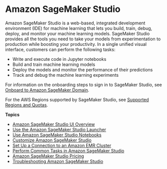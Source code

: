# Amazon SageMaker Studio<a name="studio"></a>

Amazon SageMaker Studio is a web\-based, integrated development environment \(IDE\) for machine learning that lets you build, train, debug, deploy, and monitor your machine learning models\. SageMaker Studio provides all the tools you need to take your models from experimentation to production while boosting your productivity\. In a single unified visual interface, customers can perform the following tasks:
+ Write and execute code in Jupyter notebooks
+ Build and train machine learning models
+ Deploy the models and monitor the performance of their predictions
+ Track and debug the machine learning experiments

For information on the onboarding steps to sign in to SageMaker Studio, see [Onboard to Amazon SageMaker Domain](gs-studio-onboard.md)\.

For the AWS Regions supported by SageMaker Studio, see [Supported Regions and Quotas](regions-quotas.md)\.

**Topics**
+ [Amazon SageMaker Studio UI Overview](studio-ui.md)
+ [Use the Amazon SageMaker Studio Launcher](studio-launcher.md)
+ [Use Amazon SageMaker Studio Notebooks](notebooks.md)
+ [Customize Amazon SageMaker Studio](studio-customize.md)
+ [Set Up a Connection to an Amazon EMR Cluster](studio-emr.md)
+ [Perform Common Tasks in Amazon SageMaker Studio](studio-tasks.md)
+ [Amazon SageMaker Studio Pricing](studio-pricing.md)
+ [Troubleshooting Amazon SageMaker Studio](studio-troubleshooting.md)
